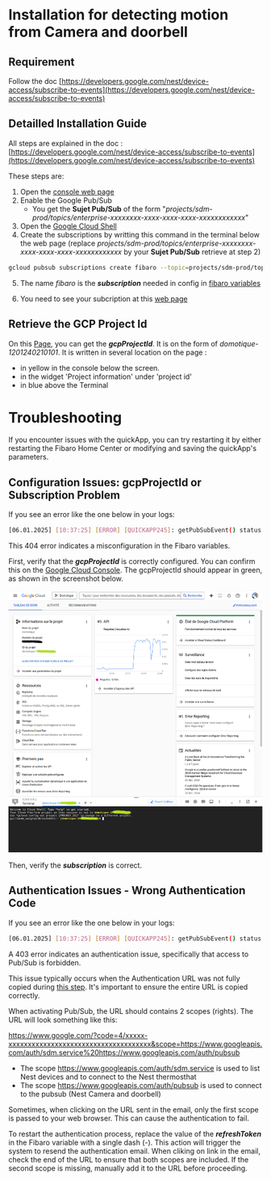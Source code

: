 # Installation for detecting motion from Camera and doorbell

## Requirement

Follow the doc [https://developers.google.com/nest/device-access/subscribe-to-events](https://developers.google.com/nest/device-access/subscribe-to-events)


## Detailled Installation Guide

All steps are explained in the doc : [https://developers.google.com/nest/device-access/subscribe-to-events](https://developers.google.com/nest/device-access/subscribe-to-events)

These steps are:
1. Open the [console web page](https://console.nest.google.com/device-access?)
2. Enable the Google Pub/Sub
    - You get the **Sujet Pub/Sub** of the form "*projects/sdm-prod/topics/enterprise-xxxxxxxx-xxxx-xxxx-xxxx-xxxxxxxxxxxx*"
3. Open the [Google Cloud Shell](https://console.cloud.google.com/home/dashboard?cloudshell=true)
4. Create the subscriptions by writting this command in the terminal below the web page (replace *projects/sdm-prod/topics/enterprise-xxxxxxxx-xxxx-xxxx-xxxx-xxxxxxxxxxxx* by your **Sujet Pub/Sub** retrieve at step 2)
```bash
gcloud pubsub subscriptions create fibaro --topic=projects/sdm-prod/topics/enterprise-xxxxxxxx-xxxx-xxxx-xxxx-xxxxxxxxxxxx
```
5. The name *fibaro* is the **_subscription_** needed in config in [fibaro variables](../README.md#variables)

6. You need to see your subcription at this [web page](https://console.cloud.google.com/cloudpubsub/subscription)


## Retrieve the GCP Project Id

On this [Page](https://console.cloud.google.com/home/dashboard?cloudshell=true), you can get the **_gcpProjectId_**.
It is on the form of *domotique-1201240210101*.
It is written in several location on the page :
* in yellow in the console below the screen.
* in the widget 'Project information' under 'project id'
* in blue above the Terminal


# Troubleshooting

If you encounter issues with the quickApp, you can try restarting it by either restarting the Fibaro Home Center or modifying and saving the quickApp's parameters.

## Configuration Issues: gcpProjectId or Subscription Problem

If you see an error like the one below in your logs:


```bash
[06.01.2025] [10:37:25] [ERROR] [QUICKAPP245]: getPubSubEvent() status is 404: { "error
```

This 404 error indicates a misconfiguration in the Fibaro variables.

First, verify that the **_gcpProjectId_** is correctly configured.
You can confirm this on the [Google Cloud Console](https://console.cloud.google.com/home/dashboard?cloudshell=true).
The gcpProjectId should appear in green, as shown in the screenshot below.


![acls](../img/gcpprojectid.png)


Then, verify the **_subscription_** is correct.


## Authentication Issues - Wrong Authentication Code

If you see an error like the one below in your logs:


```bash
[06.01.2025] [10:37:25] [ERROR] [QUICKAPP245]: getPubSubEvent() status is 403: { "error
```

A 403 error indicates an authentication issue, specifically that access to Pub/Sub is forbidden.

This issue typically occurs when the Authentication URL was not fully copied during [this step](../README.md#get-the-authentication-code). It's important to ensure the entire URL is copied correctly.

When activating Pub/Sub, the URL should contains 2 scopes (rights).
The URL will look something like this:


https://www.google.com/?code=4/xxxxx-xxxxxxxxxxxxxxxxxxxxxxxxxxxxxxxxxxxxx&scope=https://www.googleapis.com/auth/sdm.service%20https://www.googleapis.com/auth/pubsub

* The scope https://www.googleapis.com/auth/sdm.service is used to list Nest devices and to connect to the Nest thermosthat
* The scope https://www.googleapis.com/auth/pubsub is used to connect to the pubsub (Nest Camera and doorbell)

Sometimes, when clicking on the URL sent in the email, only the first scope is passed to your web browser. This can cause the authentication to fail.

To restart the authentication process, replace the value of the **_refreshToken_** in the Fibaro variable with a single dash (-).
This action will trigger the system to resend the authentication email.
When cliking on link in the email, check the end of the URL to ensure that both scopes are included. If the second scope is missing, manually add it to the URL before proceeding.
